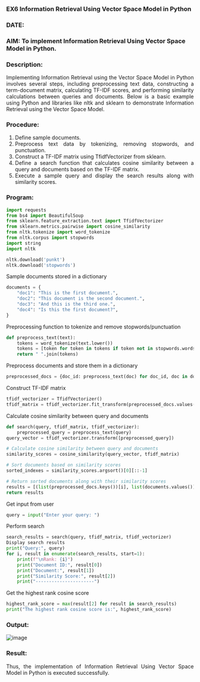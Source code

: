 ### EX6 Information Retrieval Using Vector Space Model in Python
### DATE: 
### AIM: To implement Information Retrieval Using Vector Space Model in Python.
### Description: 
<div align = "justify">
Implementing Information Retrieval using the Vector Space Model in Python involves several steps, including preprocessing text data, constructing a term-document matrix, 
calculating TF-IDF scores, and performing similarity calculations between queries and documents. Below is a basic example using Python and libraries like nltk and 
sklearn to demonstrate Information Retrieval using the Vector Space Model.

### Procedure:
1. Define sample documents.
2. Preprocess text data by tokenizing, removing stopwords, and punctuation.
3. Construct a TF-IDF matrix using TfidfVectorizer from sklearn.
4. Define a search function that calculates cosine similarity between a query and documents based on the TF-IDF matrix.
5. Execute a sample query and display the search results along with similarity scores.

### Program:

```python
import requests
from bs4 import BeautifulSoup
from sklearn.feature_extraction.text import TfidfVectorizer
from sklearn.metrics.pairwise import cosine_similarity
from nltk.tokenize import word_tokenize
from nltk.corpus import stopwords
import string
import nltk

nltk.download('punkt')
nltk.download('stopwords')
```
Sample documents stored in a dictionary

```python
documents = {
    "doc1": "This is the first document.",
    "doc2": "This document is the second document.",
    "doc3": "And this is the third one.",
    "doc4": "Is this the first document?",
}
```

Preprocessing function to tokenize and remove stopwords/punctuation
```python
def preprocess_text(text):
    tokens = word_tokenize(text.lower())
    tokens = [token for token in tokens if token not in stopwords.words("english") and token not in               string.punctuation]
    return " ".join(tokens)
```

Preprocess documents and store them in a dictionary
```python
preprocessed_docs = {doc_id: preprocess_text(doc) for doc_id, doc in documents.items()}
```

Construct TF-IDF matrix
```python
tfidf_vectorizer = TfidfVectorizer()
tfidf_matrix = tfidf_vectorizer.fit_transform(preprocessed_docs.values())
```

Calculate cosine similarity between query and documents
```python
def search(query, tfidf_matrix, tfidf_vectorizer):
    preprocessed_query = preprocess_text(query)
query_vector = tfidf_vectorizer.transform([preprocessed_query])

# Calculate cosine similarity between query and documents
similarity_scores = cosine_similarity(query_vector, tfidf_matrix)

# Sort documents based on similarity scores
sorted_indexes = similarity_scores.argsort()[0][::-1]

# Return sorted documents along with their similarity scores
results = [(list(preprocessed_docs.keys())[i], list(documents.values())[i], similarity_scores[0, i]) for i in sorted_indexes]
return results
```

Get input from user
```python
query = input("Enter your query: ")
```

Perform search
```python
search_results = search(query, tfidf_matrix, tfidf_vectorizer)
Display search results
print("Query:", query)
for i, result in enumerate(search_results, start=1):
    print(f"\nRank: {i}")
    print("Document ID:", result[0])
    print("Document:", result[1])
    print("Similarity Score:", result[2])
    print("----------------------")
```
Get the highest rank cosine score
```python
highest_rank_score = max(result[2] for result in search_results)
print("The highest rank cosine score is:", highest_rank_score)
```

### Output:
![image](https://github.com/user-attachments/assets/ec36251f-487b-4779-8f4a-0238d19c9f67)

### Result:
Thus, the implementation of Information Retrieval Using Vector Space Model in Python is executed successfully.
